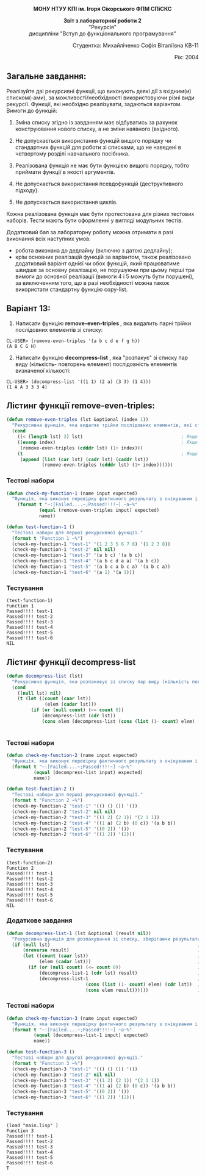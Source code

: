 <p align="center"><b>МОНУ НТУУ КПІ ім. Ігоря Сікорського ФПМ СПіСКС</b></p>
<p align="center">
<b>Звіт з лабораторної роботи 2</b><br/>
"Рекурсія"<br/>
дисципліни "Вступ до функціонального програмування"
</p>
<p align="right">Студентка: Михайліченко Софія Віталіївна КВ-11<p>
<p align="right">Рік: 2004<p>

## Загальне завдання:
Реалізуйте дві рекурсивні функції, що виконують деякі дії з вхідним(и) списком(-ами), за
можливості/необхідності використовуючи різні види рекурсії. Функції, які необхідно
реалізувати, задаються варіантом. Вимоги до функцій:

1. Зміна списку згідно із завданням має відбуватись за рахунок конструювання нового
списку, а не зміни наявного (вхідного).

2. Не допускається використання функцій вищого порядку чи стандартних функцій
для роботи зі списками, що не наведені в четвертому розділі навчального
посібника.

3. Реалізована функція не має бути функцією вищого порядку, тобто приймати функції
в якості аргументів.

4. Не допускається використання псевдофункцій (деструктивного підходу).

5. Не допускається використання циклів.

Кожна реалізована функція має бути протестована для різних тестових наборів. Тести
мають бути оформленні у вигляді модульних тестів.

Додатковий бал за лабораторну роботу можна отримати в разі виконання всіх наступних
умов:
- робота виконана до дедлайну (включно з датою дедлайну);
- крім основних реалізацій функцій за варіантом, також реалізовано додатковий
варіант однієї чи обох функцій, який працюватиме швидше за основну реалізацію,
не порушуючи при цьому перші три вимоги до основної реалізації (вимоги 4 і 5
можуть бути порушені), за виключенням того, що в разі необхідності можна також
використати стандартну функцію copy-list.

## Варіант 13:
1. Написати функцію <b>remove-even-triples </b>, яка видалить парні трійки послідовних
елементів зі списку:
```
CL-USER> (remove-even-triples '(a b c d e f g h))
(A B C G H)
```
2. Написати функцію <b>decompress-list</b> , яка "розпакує" зі списку пар виду (кількість-
повторень елемент) послідовність елементів визначеної кількості:
```
CL-USER> (decompress-list '((1 1) (2 a) (3 3) (1 4)))
(1 A A 3 3 3 4)
```
## Лістинг функції remove-even-triples:
```lisp
(defun remove-even-triples (lst &optional (index 1))
  "Рекурсивна функція, яка видаляє трійки послідовних елементів, які стоять на парних позиціях в списку."
  (cond
    ((< (length lst) 3) lst)                                    ; Якщо список порожній або має менше трьох елементів
    ((evenp index)                                              ; Якщо індекс парний, пропускаємо трійку і збільшуємо індекс
     (remove-even-triples (cdddr lst) (1+ index)))
    (t                                                          ; Якщо індекс непарний, зберігаємо трійку і продовжуємо
     (append (list (car lst) (cadr lst) (caddr lst))
             (remove-even-triples (cdddr lst) (1+ index))))))

```
### Тестові набори
```lisp
(defun check-my-function-1 (name input expected)
  "Функція, яка виконує перевірку фактичного результату з очікуваним і виводить повідомлення про те, чи пройшла перевірка."
    (format t "~:[Failed....~;Passed!!!!~] ~a~%"
            (equal (remove-even-triples input) expected)
            name))

(defun test-function-1 ()
  "Тестові набори для першої рекурсивної функції."
  (format t "Function 1 ~%")
  (check-my-function-1 "test-1" '(1 2 3 5 6 7 8) '(1 2 3 8))         
  (check-my-function-1 "test-2" nil nil)                           
  (check-my-function-1 "test-3" '(a b c) '(a b c))
  (check-my-function-1 "test-4" '(a b c d a a) '(a b c))
  (check-my-function-1 "test-5" '(a b c a b c a) '(a b c a))
  (check-my-function-1 "test-6" '(a 1) '(a 1)))  
```
### Тестування
```
(test-function-1) 
Function 1 
Passed!!!! test-1
Passed!!!! test-2
Passed!!!! test-3
Passed!!!! test-4
Passed!!!! test-5
Passed!!!! test-6
NIL

```
## Лістинг функції decompress-list
```lisp
(defun decompress-list (lst)
  "Рекурсивна функція, яка розпаковує зі списку пар виду (кількість повторень та елемент) послідовність елементів визначеної кількості."
  (cond
    ((null lst) nil)                                                                     ; Якщо список пустий, повертаємо nil
    (t (let ((count (caar lst))                                                          ; Отримуємо кількість повторень
              (elem (cadar lst)))                                                        ; Отримуємо сам елемент
         (if (or (null count) (<= count 0))                                                                ; Якщо кількість повторень менша або дорівнює нулю
             (decompress-list (cdr lst))                                                 ; Продовжуємо з рештою списку
             (cons elem (decompress-list (cons (list (1- count) elem) (cdr lst)))))))))  ; Інакше, додаємо елемент до результату рекурсії
 

```
### Тестові набори
```lisp
(defun check-my-function-2 (name input expected)
  "Функція, яка виконує перевірку фактичного результату з очікуваним і виводить повідомлення про те, чи пройшла перевірка."
  (format t "~:[Failed....~;Passed!!!!~] ~a~%"
          (equal (decompress-list input) expected)
          name))

(defun test-function-2 ()
  "Тестові набори для першої рекурсивної функції."
  (format t "Function 2 ~%")
  (check-my-function-2 "test-1" '(() () ()) '())         
  (check-my-function-2 "test-2" nil nil)                           
  (check-my-function-2 "test-3" '((1 2) (2 1)) '(2 1 1))
  (check-my-function-2 "test-4" '((1 a) (2 b) (0 c)) '(a b b))
  (check-my-function-2 "test-5" '((0 2)) '())
  (check-my-function-2 "test-6" '((1 2)) '(2)))
```
### Тестування
```
(test-function-2) 
Function 2 
Passed!!!! test-1
Passed!!!! test-2
Passed!!!! test-3
Passed!!!! test-4
Passed!!!! test-5
Passed!!!! test-6
NIL
```
### Додаткове завдання 
```lisp
(defun decompress-list-1 (lst &optional (result nil))
  "Рекурсивна функція для розпакування зі списку, зберігаючи результати в зворотному порядку."
  (if (null lst)                                                      ; Якщо список порожній
      (nreverse result)                                               ; Повертаємо результат у правильному порядку
      (let ((count (caar lst))                                        ; Отримуємо кількість повторень
            (elem (cadar lst)))                                       ; Отримуємо сам елемент
        (if (or (null count) (<= count 0))                            ; Якщо кількість повторень менша або дорівнює нулю
            (decompress-list-1 (cdr lst) result)                      ; Продовжуємо з рештою списку
            (decompress-list-1                                        ; Інакше, викликаємо з оновленим списком
                             (cons (list (1- count) elem) (cdr lst))  ; Зменшуємо count на 1
                             (cons elem result))))))                  ; Додаємо елемент до результату
```
### Тестові набори
```lisp
(defun check-my-function-3 (name input expected)
  "Функція, яка виконує перевірку фактичного результату з очікуваним і виводить повідомлення про те, чи пройшла перевірка."
  (format t "~:[Failed....~;Passed!!!!~] ~a~%" 
          (equal (decompress-list-1 input) expected) 
          name))

(defun test-function-3 ()
  "Тестові набори для другої рекурсивної функції."
  (format t "Function 3 ~%")
  (check-my-function-3 "test-1" '(() () ()) '())         
  (check-my-function-3 "test-2" nil nil)                           
  (check-my-function-3 "test-3" '((1 2) (2 1)) '(2 1 1))
  (check-my-function-3 "test-4" '((1 a) (2 b) (0 c)) '(a b b))
  (check-my-function-3 "test-5" '((0 2)) '())
  (check-my-function-3 "test-6" '((1 2)) '(2)))


```
### Тестування
```
(load "main.lisp" )
Function 3 
Passed!!!! test-1
Passed!!!! test-2
Passed!!!! test-3
Passed!!!! test-4
Passed!!!! test-5
Passed!!!! test-6
T
```
